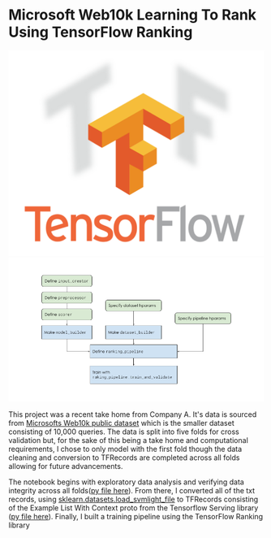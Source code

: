 # Microsoft Web10k Learning To Rank Using TensorFlow Ranking

![tensorflow](images/tensorflow_logo.png)
![pipeline](images/tf_pipeline.png)

This project was a recent take home from Company A. It's data is sourced from [Microsofts Web10k public dataset](https://www.microsoft.com/en-us/research/project/mslr/) which is the smaller dataset consisting of 10,000 queries. The data is split into five folds for cross validation but, for the sake of this being a take home and computational requirements, I chose to only model with the first fold though the data cleaning and conversion to TFRecords are completed across all folds allowing for future advancements. 

The notebook begins with exploratory data analysis and verifying data integrity across all folds([py file here](helpers.py)). From there, I converted all of the txt records, using [sklearn.datasets.load_svmlight_file](https://scikit-learn.org/stable/modules/generated/sklearn.datasets.load_svmlight_file.html) to TFRecords consisting of the Example List With Context proto from the Tensorflow Serving library ([py file here](tfrecord_converter_.py)). Finally, I built a training pipeline using the TensorFlow Ranking library  
